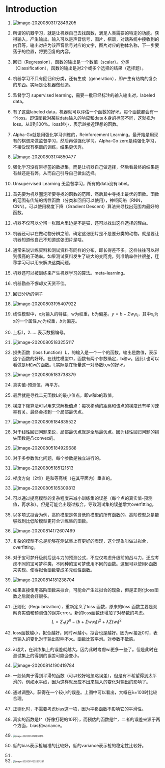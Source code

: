 # Introduction

1. ![image-20200803172849205](机器学习.assets/image-20200803172849205.png)

2. 所谓的机器学习，就是让机器自己去找函数，满足人类需要的特定的功能。获得输入，产生输出。输入可以是声音信号，图片，棋谱，对话系统中接收到的内容等，输出对应为该声音信号对应的文字，图片对应的物体名称，下一步要落子的位置，将要回复的内容。

3. 回归（Regression），函数的输出是一个数值（scalar）。分类（Classification），函数的输出是对2个或多个选择的结果（选择题）。

4. 机器学习不只有回归和分类，还有生成（generation），即产生有结构的复杂的东西。实际是让机器做创造。

5. 监督学习 supervised learning，需要一批已经标注的输入输出对，labeled data。

6. 有了这些labeled data，机器就可以评估一个函数的好坏。每个函数都会有一个loss。即该函数对某些data输入的响应和data本身的标签不同，这就视为loss。从0到100%。loss越小，表示越接近理想的函数。

7. Alpha-Go就是用强化学习训练的，Reinforcement Learning。最开始是用现有的棋谱来做监督学习，然后再做强化学习。Alpha-Go zero是纯强化学习，不接受现有棋谱的训练，结果更优秀。

8. ![image-20200803174850477](机器学习.assets/image-20200803174850477.png)

9. 强化学习没有带标签的数据集，而是让机器自己做选择，然后看最终的结果是有益还是有弊。从而自己引导自己做出选择。

10. Unsupervised Learning 无监督学习，所有的data没有label。

11. 首先要为机器圈定所要寻找的函数的范围，然后其中寻找出最优的函数。函数的范围有传统的线性函数（分类和回归可以使用），神经网络（RNN，CNN）。可以使用梯度下降（Gradient Descent）算法来寻找出范围内最好的函数。

12. 机器不仅可以分辨一张图片里边是不是猫，还可以找出这样选择的理由。

13. 机器还可以在做动物分辨之前，确定这张图片是不是要分类的动物。就是要让机器知道他自己不知道这张图片是啥。

14. 通常来说训练资料和测试资料有同样的分布，即长得差不多。这样往往可以得到很高的正确率。如果测试资料发生了较大的变阿虎，则准确率往往很差，迁移学习可以用来解决这类问题。

15. 机器还可以被训练来产生机器学习的算法。meta-learning。

16. 机器勤奋不懈却又天资不佳。

17. 回归分析的例子

18. ![image-20200803195407922](机器学习.assets/image-20200803195407922.png)

19. 线性模型中，x为输入的特征，w为权重，b为偏差。$y=b+\Sigma w_ix_i$，其中$x_i$为x的一个属性,$w_i$为权重，$b$为偏差。

20. 上标1，2……表示数据编号。

21. ![image-20200805183255117](机器学习.assets/image-20200805183255117.png)

22. 损失函数（loss function）L，的输入是一个一个的函数，输出是数值，表示这个函数的好坏。在线性模型中，函数有两个参数确定，b和w。因此L也可以看做是b和w的函数。L实际是在衡量这一对参数b,w的好坏。

23. ![image-20200805183738379](机器学习.assets/image-20200805183738379.png)

24. 真实值-预测值，再平方。

25. 最后就是寻找二元函数L的最小值点，即w和b的取值。

26. 梯度下降算法可以用来求解极值点：每次移动的距离和该点的梯度还有学习速率有关。最终会找到一个局部最优点。

27. ![image-20200805184835522](机器学习.assets/image-20200805184835522.png)

28. 对于线性回归问题来说，局部最优点就是全局最优点。因为线性回归问题的损失函数是凸convex的。

29. ![image-20200805184929688](机器学习.assets/image-20200805184929688.png)

30. 对于多参数优化问题，每个参数是独立进行的。

31. ![image-20200805185121513](机器学习.assets/image-20200805185121513.png)

32. 梯度方向（2维）是和等高线（在其平面内）垂直的。

33. ![image-20200805185309813](机器学习.assets/image-20200805185309813.png)

34. 可以通过提高模型的复杂程度来减小训练集的误差（每个点的真实值-预测值，再求和）。但是可能会出现过拟合，导致测试集的误差增大overfitting。

35. 以多项式拟合为例，高阶模型是包含低阶模型的所有函数的。高阶模型总是能够找到比低阶模型更符合训练集的函数。

36. ![image-20200814172607469](机器学习.assets/image-20200814172607469.png)

37. 复杂的模型不总是能够在测试集上有更好的表现，这个现象叫做过拟合，overfitting。

38. 对于宝可梦升级前后战斗力的预测公式，不应仅考虑升级前的战斗力，还应考虑不同的宝可梦种类，不同种的宝可梦使用不同的函数。这里可以使用δ函数来实现。使得拟合函数变成多元线性函数。

39. ![image-20200814181238704](机器学习.assets/image-20200814181238704.png)

40. 如果直接使用高阶函数来拟合，可能会产生过拟合的现象，但是正则化loss函数之后就会好很多。

41. 正则化（Regularization），重新定义了loss 函数，原来的loss 函数主要是观察真实值和预测值的误差error。新的loss函数还增加了对参数的考虑。
    $$
    L=\Sigma_n(\hat{y}^n-(b+\Sigma w_ix_i))^2+\lambda\Sigma(w_i)^2
    $$

42. loss函数越小，拟合越好，同时wi越小，拟合也是越好。因为wi接近0时，表示输入的变化对于输出影响不大。函数比较平滑。对参数不敏感。

43. λ越大，在训练集上的误差就越大。因为此时考虑wi更多一些了。但是此时在测试集上的得到的误差可能会变小。

44. ![image-20200814190419784](机器学习.assets/image-20200814190419784.png)

45. 一般倾向于得到平滑的函数（可以较好地忽略误差），但是有不希望得到太平滑的，例如水平线，因为这样就反应不出来输入的变化对输出的影响了。

46. 通过调整λ，获得在一个较小的误差。上图中可以看出，大概在λ=100时比较合理。

47. 正则化时，不需要考虑bias这一项，因为平移函数不影响它的平滑性。

48. 真实的函数是f^（好像打靶的10环），而预估的函数是f*，二者的误差来源于两个方面，bias和variance。

49. <img src="机器学习.assets/image-20200814191630818.png" alt="image-20200814191630818" style="zoom:50%;" />

50. 低的bias表示枪瞄准的比较好，低的variance表示枪的稳定性比较好。

51. 

55. <img src="机器学习.assets/image-20200814202301287.png" alt="image-20200814202301287" style="zoom: 50%;" />